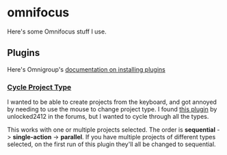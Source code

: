 # omnifocus
Here's some Omnifocus stuff I use.

## Plugins

Here's Omnigroup's [documentation on installing plugins](https://omni-automation.com/plugins/installation.html)

### [Cycle Project Type](https://github.com/brentajones/omnifocus/blob/main/Cycle%20Project%20Type.omnijs)

I wanted to be able to create projects from the keyboard, and got annoyed by needing to use the mouse to change project type. I found [this plugin](https://discourse.omnigroup.com/t/keyboard-shortcut-to-turn-selected-project-or-task-group-parent-to-sequential/63128) by unlocked2412 in the forums, but I wanted to cycle through all the types.

This works with one or multiple projects selected. The order is **sequential** -> **single-action** -> **parallel**. If you have multiple projects of different types selected, on the first run of this plugin they'll all be changed to sequential.
